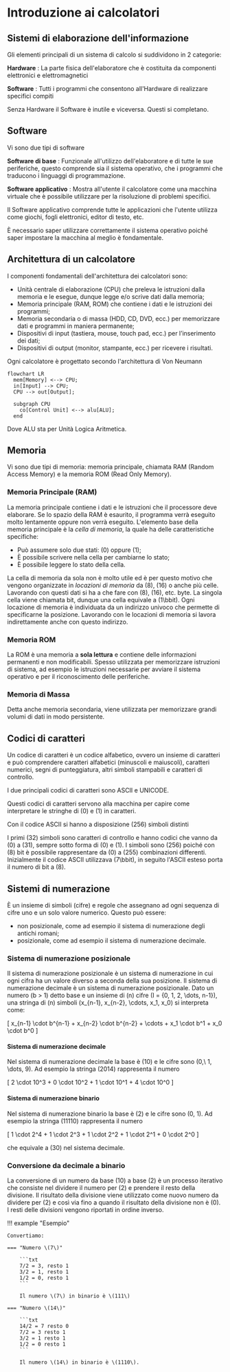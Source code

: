 # Introduzione ai calcolatori

## Sistemi di elaborazione dell'informazione

Gli elementi principali di un sistema di calcolo si suddividono in 2 categorie:

**Hardware**
: La parte fisica dell'elaboratore che è costituita da componenti elettronici e
  elettromagnetici

**Software**
: Tutti i programmi che consentono all'Hardware di realizzare specifici compiti

Senza Hardware il Software è inutile e viceversa. Questi si completano.

## Software

Vi sono due tipi di software

**Software di base**
: Funzionale all'utilizzo dell'elaboratore e di tutte le sue periferiche, questo
  comprende sia il sistema operativo, che i programmi che traducono i linguaggi
  di programmazione.

**Software applicativo**
: Mostra all'utente il calcolatore come una macchina virtuale che è possibile
  utilizzare per la risoluzione di problemi specifici.

Il Software applicativo comprende tutte le applicazioni che l'utente utilizza
come giochi, fogli elettronici, editor di testo, etc.

È necessario saper utilizzare correttamente il sistema operativo poiché saper
impostare la macchina al meglio è fondamentale.

## Architettura di un calcolatore

I componenti fondamentali dell'architettura dei calcolatori sono:

- Unità centrale di elaborazione (CPU) che preleva le istruzioni dalla memoria
  e le esegue, dunque legge e/o scrive dati dalla memoria;
- Memoria principale (RAM, ROM) che contiene i dati e le istruzioni dei
  programmi;
- Memoria secondaria o di massa (HDD, CD, DVD, ecc.) per memorizzare dati e
  programmi in maniera permanente;
- Dispositivi di input (tastiera, mouse, touch pad, ecc.) per l’inserimento dei
  dati;
- Dispositivi di output (monitor, stampante, ecc.) per ricevere i risultati.

Ogni calcolatore è progettato secondo l'architettura di Von Neumann

```mermaid
flowchart LR
  mem[Memory] <--> CPU;
  in[Input] --> CPU;
  CPU --> out[Output];

  subgraph CPU
    co[Control Unit] <--> alu[ALU];
  end
```

Dove ALU sta per Unità Logica Aritmetica.

## Memoria

Vi sono due tipi di memoria: memoria principale, chiamata RAM (Random Access
Memory) e la memoria ROM (Read Only Memory).

### Memoria Principale (RAM)

La memoria principale contiene i dati e le istruzioni che il processore deve
elaborare. Se lo spazio della RAM è esaurito, il programma verrà eseguito molto
lentamente oppure non verrà eseguito.
L'elemento base della memoria principale è la _cella di memoria_, la quale ha
delle caratteristiche specifiche:

- Può assumere solo due stati: \(0\) oppure \(1\);
- È possibile scrivere nella cella per cambiarne lo stato;
- È possibile leggere lo stato della cella.

La cella di memoria da sola non è molto utile ed è per questo motivo che
vengono organizzate in _locazioni di memoria_ da \(8\), \(16\) o anche più celle.
Lavorando con questi dati si ha a che fare con \(8\), \(16\), etc. byte. La
singola cella viene chiamata bit, dunque una cella equivale a \(1\bbit\).
Ogni locazione di memoria è individuata da un indirizzo univoco che permette di
specificarne la posizione. Lavorando con le locazioni di memoria si lavora
indirettamente anche con questo indirizzo.

### Memoria ROM

La ROM è una memoria a **sola lettura** e contiene delle informazioni permanenti
e non modificabili.
Spesso utilizzata per memorizzare istruzioni di sistema, ad esempio le
istruzioni necessarie per avviare il sistema operativo e per il riconoscimento
delle periferiche.

### Memoria di Massa

Detta anche memoria secondaria, viene utilizzata per memorizzare grandi volumi
di dati in modo persistente.

## Codici di caratteri

Un codice di caratteri è un codice alfabetico, ovvero un insieme di caratteri e
può comprendere caratteri alfabetici (minuscoli e maiuscoli), caratteri numerici,
segni di punteggiatura, altri simboli stampabili e caratteri di controllo.

I due principali codici di caratteri sono ASCII e UNICODE.

Questi codici di caratteri servono alla macchina per capire come interpretare
le stringhe di \(0\) e \(1\) in caratteri.

Con il codice ASCII si hanno a disposizione \(256\) simboli distinti

I primi \(32\) simboli sono caratteri di controllo e hanno codici che vanno da
\(0\) a \(31\), sempre sotto forma di \(0\) e \(1\). I simboli sono \(256\) poiché
con \(8\) bit è possibile rappresentare da \(0\) a \(255\) combinazioni differenti.
Inizialmente il codice ASCII utilizzava \(7\bbit\), in seguito l'ASCII esteso porta
il numero di bit a \(8\).

## Sistemi di numerazione

È un insieme di simboli (cifre) e regole che assegnano ad ogni sequenza di cifre
uno e un solo valore numerico. Questo può essere:

- non posizionale, come ad esempio il sistema di numerazione degli antichi romani;
- posizionale, come ad esempio il sistema di numerazione decimale.

### Sistema di numerazione posizionale

Il sistema di numerazione posizionale è un sistema di numerazione in cui ogni
cifra ha un valore diverso a seconda della sua posizione. Il sistema di
numerazione decimale è un sistema di numerazione posizionale. Dato un numero
\(b > 1\) detto base e un insieme di \(n\) cifre \(I = \{0, 1, 2, \dots, n-1\}\),
una stringa di \(n\) simboli \(x_{n-1}, x_{n-2}, \cdots, x_1, x_0\) si interpreta
come:

\[
    x_{n-1} \cdot b^{n-1} + x_{n-2} \cdot b^{n-2}
                          + \cdots + x_1 \cdot b^1
                          +  x_0 \cdot b^0
\]

#### Sistema di numerazione decimale

Nel sistema di numerazione decimale la base è \(10\) e le cifre sono
\(0,\ 1, \dots, 9\). Ad esempio la stringa \(2014\) rappresenta il numero

\[ 2 \cdot 10^3 + 0 \cdot 10^2 + 1 \cdot 10^1 + 4 \cdot 10^0 \]

#### Sistema di numerazione binario

Nel sistema di numerazione binario la base è \(2\) e le cifre sono \(0, 1\). Ad
esempio la stringa \(11110\) rappresenta il numero

\[ 1 \cdot 2^4 + 1 \cdot 2^3 + 1 \cdot 2^2 + 1 \cdot 2^1 + 0 \cdot 2^0 \]

che equivale a \(30\) nel sistema decimale.

### Conversione da decimale a binario

La conversione di un numero da base \(10\) a base \(2\) è un processo iterativo
che consiste nel dividere il numero per \(2\) e prendere il resto della divisione.
Il risultato della divisione viene utilizzato come nuovo numero da dividere per
\(2\) e così via fino a quando il risultato della divisione non è \(0\). I resti
delle divisioni vengono riportati in ordine inverso.

<!-- markdownlint-disable MD046 -->

!!! example "Esempio"

    Convertiamo:

    === "Numero \(7\)"

        ```txt
        7/2 = 3, resto 1
        3/2 = 1, resto 1
        1/2 = 0, resto 1
        ```

        Il numero \(7\) in binario è \(111\)

    === "Numero \(14\)"

        ```txt
        14/2 = 7 resto 0
        7/2 = 3 resto 1
        3/2 = 1 resto 1
        1/2 = 0 resto 1
        ```

        Il numero \(14\) in binario è \(1110\).

<!-- markdownlint-enable MD046 -->
